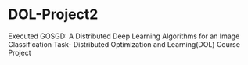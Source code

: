 # DOL-Project2
Executed GOSGD: A Distributed Deep Learning Algorithms for an Image Classification Task- Distributed Optimization and Learning(DOL) Course Project
